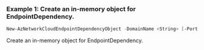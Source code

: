 ### Example 1: Create an in-memory object for EndpointDependency.

```powershell
New-AzNetworkCloudEndpointDependencyObject -DomainName <String> [-Port <Int64>]
```

Create an in-memory object for EndpointDependency.
